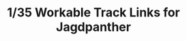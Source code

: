 ---
layout: product
title: "1/35 Workable Track Links for Jagdpanther"
price: "3000" 
desc: "Maketa"
img_path: "/assets/img/RFM5024.jpg"
brand: "N/A"
available: false
special_offer: false
new: false
soon: false
cat: "010000"
subcat: "0010800"
subsubcat: "0N/A"
sifra: "RFM5024"
---